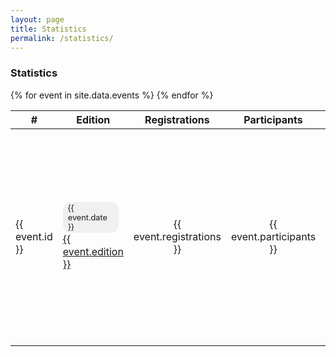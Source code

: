 ```yaml
---
layout: page
title: Statistics
permalink: /statistics/
---
```


### Statistics

<style>
  .date-label {
    display: inline-block;
    padding: 2px 8px;
    margin-right: 8px;
    background-color: #f0f0f0;
    border-radius: 12px;
    font-size: 0.8em;
  }
  .center-cell {
    text-align: center; /* Center align text horizontally */
    vertical-align: middle; /* Center align text vertically */
  }
</style>

<table>
  <thead>
    <tr>
      <th>#</th>
      <th>Edition</th>
      <th>Registrations</th>
      <th>Participants</th>
      <th>Recordings</th>
    </tr>
  </thead>
  <tbody>
    {% for event in site.data.events %}
    <tr>
      <td>{{ event.id }}</td>
      <td>
        <span class="date-label">{{ event.date }}</span><br>
        <a href="{{ event.event_link }}">{{ event.edition }}</a>
      </td>
      <td class="center-cell">{{ event.registrations }}</td>
      <td class="center-cell">{{ event.participants }}</td>
      <td>
        {% if event.recording.size == 0 %}
          In person only
        {% else %}
          {% for recording in event.recording %}
            {% if recording.link %}
              <a href="{{ recording.link }}">{{ recording.title }}</a><br>
            {% else %}
              {{ recording.title }}<br>
            {% endif %}
            {% if forloop.last == false %}
              <br>
            {% endif %}
          {% endfor %}
        {% endif %}
      </td>
    </tr>
    {% endfor %}
  </tbody>
</table>
